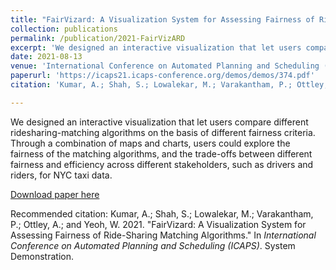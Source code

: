 ```yaml
---
title: "FairVizard: A Visualization System for Assessing Fairness of Ride-Sharing Matching Algorithms"
collection: publications
permalink: /publication/2021-FairVizARD
excerpt: 'We designed an interactive visualization that let users compare different ridesharing-matching algorithms on the basis of different fairness criteria. Through a combination of maps and charts, users could explore the fairness of the matching algorithms, and the trade-offs between different fairness and efficiency across different stakeholders, such as drivers and riders, for NYC taxi data.'
date: 2021-08-13
venue: 'International Conference on Automated Planning and Scheduling (ICAPS)'
paperurl: 'https://icaps21.icaps-conference.org/demos/demos/374.pdf'
citation: 'Kumar, A.; Shah, S.; Lowalekar, M.; Varakantham, P.; Ottley, A.; and Yeoh, W. 2021. &quot;FairVizard: A Visualization System for Assessing Fairness of Ride-Sharing Matching Algorithms.&quot; In <i>International Conference on Automated Planning and Scheduling (ICAPS)</i>. System Demonstration.'

---
```

We designed an interactive visualization that let users compare different ridesharing-matching algorithms on the basis of different fairness criteria. Through a combination of maps and charts, users could explore the fairness of the matching algorithms, and the trade-offs between different fairness and efficiency across different stakeholders, such as drivers and riders, for NYC taxi data.


[Download paper here](https://icaps21.icaps-conference.org/demos/demos/374.pdf)

Recommended citation: Kumar, A.; Shah, S.; Lowalekar, M.; Varakantham, P.; Ottley, A.; and Yeoh, W. 2021. "FairVizard: A Visualization System for Assessing Fairness of Ride-Sharing Matching Algorithms." In <i>International Conference on Automated Planning and Scheduling (ICAPS)</i>. System Demonstration.